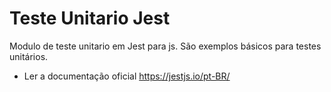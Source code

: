 # Teste Unitario Jest
 Modulo de teste unitario em Jest para js.
 São exemplos básicos para testes unitários.
 * Ler a documentação oficial https://jestjs.io/pt-BR/
 
